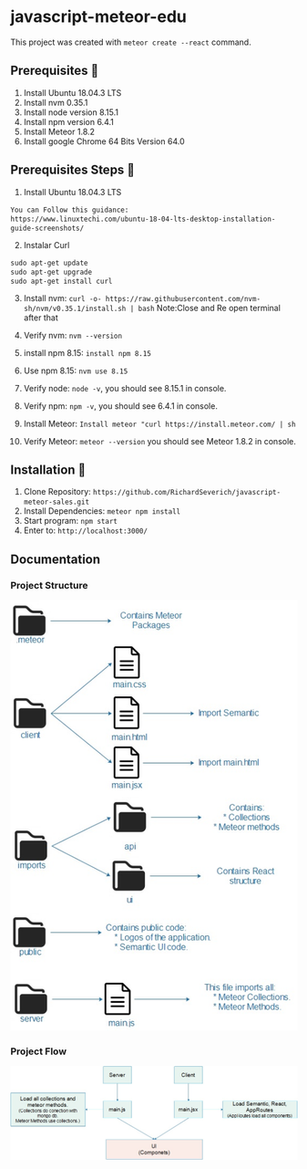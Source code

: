 # javascript-meteor-edu

This project was created with `meteor create --react` command.

## Prerequisites 🚀

1. Install Ubuntu 18.04.3 LTS
2. Install nvm 0.35.1
3. Install node version 8.15.1
4. Install npm version 6.4.1
5. Install Meteor 1.8.2
6. Install google Chrome 64 Bits Version 64.0

## Prerequisites Steps 🔨

1. Install Ubuntu 18.04.3 LTS

```
You can Follow this guidance:
https://www.linuxtechi.com/ubuntu-18-04-lts-desktop-installation-guide-screenshots/
```

2. Instalar Curl

```
sudo apt-get update
sudo apt-get upgrade
sudo apt-get install curl
```

3. Install nvm: `curl -o- https://raw.githubusercontent.com/nvm-sh/nvm/v0.35.1/install.sh | bash`
   Note:Close and Re open terminal after that

4. Verify nvm: `nvm --version`

5. install npm 8.15: `install npm 8.15`

6. Use npm 8.15: `nvm use 8.15`

7. Verify node: `node -v`, you should see 8.15.1 in console.

8. Verify npm: `npm -v`, you should see 6.4.1 in console.

9. Install Meteor: `Install meteor "curl https://install.meteor.com/ | sh`

10. Verify Meteor: `meteor --version` you should see Meteor 1.8.2 in console.

## Installation 🔧

1. Clone Repository: `https://github.com/RichardSeverich/javascript-meteor-sales.git`
2. Install Dependencies: `meteor npm install`
3. Start program: `npm start`
4. Enter to: `http://localhost:3000/`

## Documentation

### Project Structure

<p align="center">
  <img src="documentation/project-structure.jpg">
</p>

### Project Flow

<p align="center">
  <img src="documentation/project-flow.jpg">
</p>
